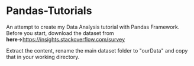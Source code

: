 # Pandas-Tutorials
An attempt to create my Data Analysis tutorial with Pandas Framework. Before you start, download the dataset from <br><strong>here-></strong>https://insights.stackoverflow.com/survey
<p>Extract the content, rename the main dataset folder to "ourData" and copy that in your working directory.</p>
